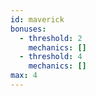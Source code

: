 ```yaml
---
id: maverick
bonuses:
  - threshold: 2
    mechanics: []
  - threshold: 4
    mechanics: []
max: 4
---
```

